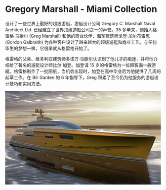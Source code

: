 # Gregory Marshall - Miami Collection

设计了一些世界上最好的超级游艇，游艇设计公司 Gregory C. Marshall Naval Architect Ltd. 已经建立了世界顶级造船公司之一的声誉。35 多年来，创始人格雷格·马歇尔 (Greg Marshall) 和他的商业伙伴、海军建筑师戈登·加尔布雷思 (Gordon Galbraith) 为各种客户设计了越来越大的超级游艇和商业工艺。与任何毕生的梦想一样，它很早就从格雷格开始了。

格雷格的父亲、维多利亚建筑师多诺万·马歇尔认识到了他儿子的痴迷，并将他介绍给了著名的游艇设计师比尔·加登。加登请 15 岁的格雷格为一位顾客画一艘游艇。格雷格制作了一批图纸，当机会出现时，加登在高中毕业后为他提供了几周的起草工作。在 Bill Garden 的 6 年指导下，Greg 积累了至今仍为他服务的游艇设计技巧和实用方法。

![nft](unnamed.png)
